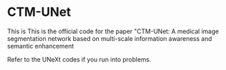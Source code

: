 # CTM-UNet
This is This is the official code for the paper "CTM-UNet: A medical image segmentation network based on multi-scale information awareness and semantic enhancement
 
Refer to the UNeXt codes if you run into problems.
